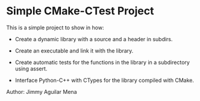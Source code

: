 Simple CMake-CTest Project
=========================

This is a simple project to show in how:

* Create a dynamic library with a source and a header in subdirs.

* Create an executable and link it with the library.

* Create automatic tests for the functions in the library in a subdirectory using assert.

* Interface Python-C++ with CTypes for the library compiled with CMake.

Author: Jimmy Aguilar Mena
